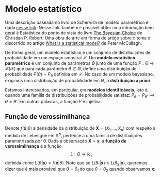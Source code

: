 # Modelo estatístico

Uma descrição baseada no livro de Schervish de modelo paramétrico é dada [nesse link](/bayesian/intro). 
Nesse link, também é possível obter uma introdução bem geral à Estatística do ponto de vista do livro [The Bayesian Choice](https://link.springer.com/book/10.1007/0-387-71599-1) de Christian P. Robert. 
Uma obra de arte em forma de artigo sobre o tema é discorrido no artigo [What is a statistical model?](https://projecteuclid.org/journalArticle/Download?urlId=10.1214%2Faos%2F1035844977&referringURL=https%3A%2F%2Fgithub.com%2Fmaxbiostat%2FStatistical_Inference_MSc&isResultClick=False) de Peter McCullagh.

De forma geral, um modelo estatístico é um conjunto de distribuições de probabilidade em um espaço amostral $\mathcal{X}$. 
Um **modelo estatístico paramétrico** é um conjunto de parâmetros $\Theta$ junto de uma função $P : \Theta \to \mathcal{F}(\mathcal{X})$ que para cada parâmetro $\theta \in \Theta$, define uma distribuição de probabilidade $P(\theta) = P_\theta$ definida em $\mathcal{X}$. 
No caso de um modelo bayesiano, exigimos uma distribuição de probabilidade em $\Theta$, a **distribuição a priori**.

Estamos interessados, em particular, em **modelos identificáveis**, isto é, quando uma família de distribuições de probabilidade satisfaz: $P_{\theta} = P_{\theta '} \implies \theta = \theta '$. 
Em outras palavras, a função $P$ é injetiva.

## Função de verossimilhança

Denote $f(\boldsymbol{x}|\theta)$ a densidade da distribuição de $\boldsymbol{X} = (X_1, \dots, X_n)$ com respeito à medida de Lebesgue em $\mathbb{R}^n$, pertence a uma família de distribuições parametrizada por $\theta$.
Dada a observação $\boldsymbol{X} = \boldsymbol{x}$, a **função de verossimilhança** é a função 
$$
L : \Theta \to \mathbb{R}_+
$$
definida como $L(\theta | \boldsymbol{x}) = f(\boldsymbol{x}|\theta)$. 
Note que se $L(\theta_1 | \boldsymbol{x}) > L(\theta_2 | \boldsymbol{x})$, queremos dizer que é mais provável que $\theta = \theta_1$ do que $\theta = \theta_2$ quando observamos $\boldsymbol{x}$.


